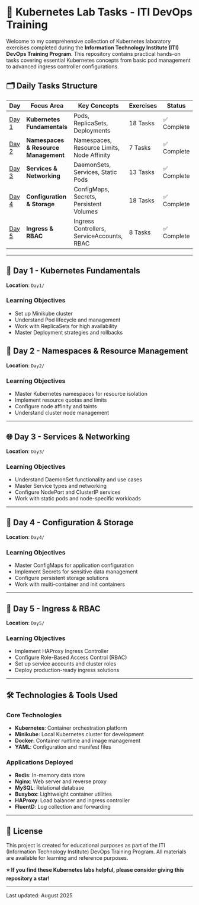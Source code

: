 # 🚢 Kubernetes Lab Tasks - ITI DevOps Training

Welcome to my comprehensive collection of Kubernetes laboratory exercises completed during the **Information Technology Institute (ITI) DevOps Training Program**. This repository contains practical hands-on tasks covering essential Kubernetes concepts from basic pod management to advanced ingress controller configurations.

## 🗂️ Daily Tasks Structure

| Day | Focus Area | Key Concepts | Exercises | Status |
|-----|------------|--------------|-----------|---------|
| [Day 1](#-day-1---kubernetes-fundamentals) | **Kubernetes Fundamentals** | Pods, ReplicaSets, Deployments | 18 Tasks | ✅ Complete |
| [Day 2](#-day-2---namespaces--resource-management) | **Namespaces & Resource Management** | Namespaces, Resource Limits, Node Affinity | 7 Tasks | ✅ Complete |
| [Day 3](#-day-3---services--networking) | **Services & Networking** | DaemonSets, Services, Static Pods | 13 Tasks | ✅ Complete |
| [Day 4](#-day-4---configuration--storage) | **Configuration & Storage** | ConfigMaps, Secrets, Persistent Volumes | 18 Tasks | ✅ Complete |
| [Day 5](#-day-5---ingress--rbac) | **Ingress & RBAC** | Ingress Controllers, ServiceAccounts, RBAC | 8 Tasks | ✅ Complete |

---

## 🎯 Day 1 - Kubernetes Fundamentals

**Location**: `Day1/`

### Learning Objectives

- Set up Minikube cluster
- Understand Pod lifecycle and management
- Work with ReplicaSets for high availability
- Master Deployment strategies and rollbacks

## 🏢 Day 2 - Namespaces & Resource Management

**Location**: `Day2/`

### Learning Objectives

- Master Kubernetes namespaces for resource isolation
- Implement resource quotas and limits
- Configure node affinity and taints
- Understand cluster node management

---

## 🌐 Day 3 - Services & Networking

**Location**: `Day3/`

### Learning Objectives

- Understand DaemonSet functionality and use cases
- Master Service types and networking
- Configure NodePort and ClusterIP services
- Work with static pods and node-specific workloads

---

## 🔧 Day 4 - Configuration & Storage

**Location**: `Day4/`

### Learning Objectives

- Master ConfigMaps for application configuration
- Implement Secrets for sensitive data management
- Configure persistent storage solutions
- Work with multi-container and init containers

---

## 🔐 Day 5 - Ingress & RBAC

**Location**: `Day5/`

### Learning Objectives

- Implement HAProxy Ingress Controller
- Configure Role-Based Access Control (RBAC)
- Set up service accounts and cluster roles
- Deploy production-ready ingress solutions

---

## 🛠️ Technologies & Tools Used

### Core Technologies

- **Kubernetes**: Container orchestration platform
- **Minikube**: Local Kubernetes cluster for development
- **Docker**: Container runtime and image management
- **YAML**: Configuration and manifest files

### Applications Deployed

- **Redis**: In-memory data store
- **Nginx**: Web server and reverse proxy
- **MySQL**: Relational database
- **Busybox**: Lightweight container utilities
- **HAProxy**: Load balancer and ingress controller
- **FluentD**: Log collection and forwarding

---

## 📄 License

This project is created for educational purposes as part of the ITI (Information Technology Institute) DevOps Training Program. All materials are available for learning and reference purposes.

**⭐ If you find these Kubernetes labs helpful, please consider giving this repository a star!**

---

Last updated: August 2025
